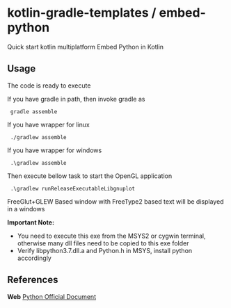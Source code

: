 # kotlin-gradle-templates / embed-python
Quick start kotlin multiplatform Embed Python in Kotlin

## Usage
The code is ready to execute

If you have gradle in path, then invoke gradle as

     gradle assemble

If you have wrapper for linux

     ./gradlew assemble

If you have wrapper for windows

     .\gradlew assemble

Then execute bellow task to start the OpenGL application

     .\gradlew runReleaseExecutableLibgnuplot

FreeGlut+GLEW Based window with FreeType2 based text will be displayed in a windows

**Important Note:**
  * You need to execute this exe from the MSYS2 or cygwin terminal, otherwise many dll files need to be copied to this exe folder
  * Verify libpython3.7.dll.a and Python.h in MSYS, install python accordingly

## References

 **Web** [Python Official Document](https://docs.python.org/3/extending/embedding.html#pure-embedding)
